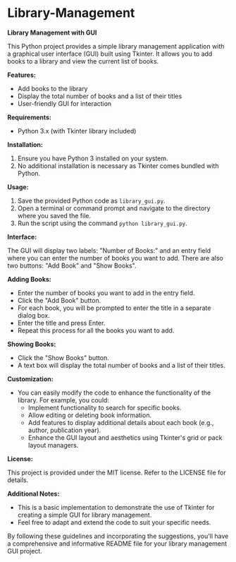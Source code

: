 # Library-Management

**Library Management with GUI**

This Python project provides a simple library management application with a graphical user interface (GUI) built using Tkinter. It allows you to add books to a library and view the current list of books.

**Features:**

- Add books to the library
- Display the total number of books and a list of their titles
- User-friendly GUI for interaction

**Requirements:**

- Python 3.x (with Tkinter library included)

**Installation:**

1. Ensure you have Python 3 installed on your system.
2. No additional installation is necessary as Tkinter comes bundled with Python.

**Usage:**

1. Save the provided Python code as `library_gui.py`.
2. Open a terminal or command prompt and navigate to the directory where you saved the file.
3. Run the script using the command `python library_gui.py`.

**Interface:**

The GUI will display two labels: "Number of Books:" and an entry field where you can enter the number of books you want to add. There are also two buttons: "Add Book" and "Show Books".

**Adding Books:**

- Enter the number of books you want to add in the entry field.
- Click the "Add Book" button.
- For each book, you will be prompted to enter the title in a separate dialog box.
- Enter the title and press Enter.
- Repeat this process for all the books you want to add.

**Showing Books:**

- Click the "Show Books" button.
- A text box will display the total number of books and a list of their titles.

**Customization:**

- You can easily modify the code to enhance the functionality of the library. For example, you could:
    - Implement functionality to search for specific books.
    - Allow editing or deleting book information.
    - Add features to display additional details about each book (e.g., author, publication year).
    - Enhance the GUI layout and aesthetics using Tkinter's grid or pack layout managers.

**License:**

This project is provided under the MIT license.  Refer to the LICENSE file for details.

**Additional Notes:**

- This is a basic implementation to demonstrate the use of Tkinter for creating a simple GUI for library management.
- Feel free to adapt and extend the code to suit your specific needs.

By following these guidelines and incorporating the suggestions, you'll have a comprehensive and informative README file for your library management GUI project.
